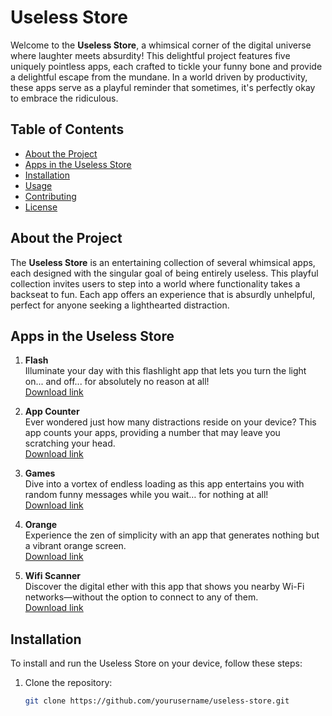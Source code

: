 # Useless Store

Welcome to the **Useless Store**, a whimsical corner of the digital universe where laughter meets absurdity! This delightful project features five uniquely pointless apps, each crafted to tickle your funny bone and provide a delightful escape from the mundane. In a world driven by productivity, these apps serve as a playful reminder that sometimes, it's perfectly okay to embrace the ridiculous.

## Table of Contents
- [About the Project](#about-the-project)
- [Apps in the Useless Store](#apps-in-the-useless-store)
- [Installation](#installation)
- [Usage](#usage)
- [Contributing](#contributing)
- [License](#license)

## About the Project

The **Useless Store** is an entertaining collection of several whimsical apps, each designed with the singular goal of being entirely useless. This playful collection invites users to step into a world where functionality takes a backseat to fun. Each app offers an experience that is absurdly unhelpful, perfect for anyone seeking a lighthearted distraction.

## Apps in the Useless Store

1. **Flash**  
   Illuminate your day with this flashlight app that lets you turn the light on... and off... for absolutely no reason at all!  
   [Download link](https://files.catbox.moe/4y3gce.apk)

2. **App Counter**  
   Ever wondered just how many distractions reside on your device? This app counts your apps, providing a number that may leave you scratching your head.  
   [Download link](https://files.catbox.moe/tb487f.apk)

3. **Games**  
   Dive into a vortex of endless loading as this app entertains you with random funny messages while you wait… for nothing at all!  
   [Download link](https://files.catbox.moe/78ib4o.apk)

4. **Orange**  
   Experience the zen of simplicity with an app that generates nothing but a vibrant orange screen.  
   [Download link](https://files.catbox.moe/4yne3v.apk)

5. **Wifi Scanner**  
   Discover the digital ether with this app that shows you nearby Wi-Fi networks—without the option to connect to any of them.  
   [Download link](https://files.catbox.moe/j195f7.apk)

## Installation

To install and run the Useless Store on your device, follow these steps:

1. Clone the repository:
   ```bash
   git clone https://github.com/yourusername/useless-store.git


